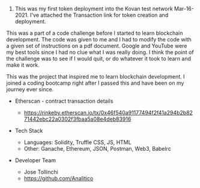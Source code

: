 1. This was my first token deployment into the Kovan test network Mar-16-2021.  I've attached the Transaction link for token creation and deployment.

This was a part of a code challenge before I started to learn blockchain development.  The code was given to me and I had to modify the code with a given set of instructions on a pdf document.  Google and YouTube were my best tools since I had no clue what I was really doing.  I think the point of the challenge was to see if I would quit, or do whatever it took to learn and make it work.

This was the project that inspired me to learn blockchain development. I joined a coding bootcamp right after I passed this and have been on my journey ever since.

* Etherscan - contract transaction details
    * https://rinkeby.etherscan.io/tx/0x46f540a91177494f2f41a294b2b8271442ebc22a0302f3fbaa5a08e4deb83916
    
* Tech Stack
    * Languages: Solidity, Truffle CSS, JS, HTML 
    * Other: Ganache, Ethereum, JSON, Postman, Web3, Babelrc

* Developer Team
    * Jose Tollinchi
    * https://github.com/AnaIitico